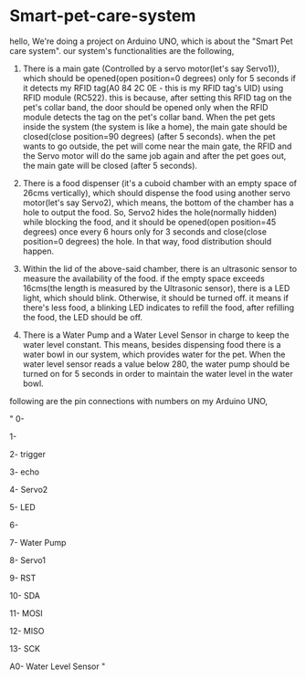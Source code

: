 # Smart-pet-care-system

hello, We're doing a project on Arduino UNO, which is about the "Smart Pet care system".
our system's functionalities are the following,

1. There is a main gate (Controlled by a servo motor(let's say Servo1)), which should be opened(open position=0 degrees) only for 5 seconds if it detects my RFID tag(A0 84 2C 0E - this is my RFID tag's UID) using RFID module (RC522). this is because, after setting this RFID tag on the pet's collar band, the door should be opened only when the RFID module detects the tag on the pet's collar band. When the pet gets inside the system (the system is like a home), the main gate should be closed(close position=90 degrees) (after 5 seconds). when the pet wants to go outside, the pet will come near the main gate, the RFID and the Servo motor will do the same job again and after the pet goes out, the main gate will be closed (after 5 seconds).

2. There is a food dispenser (it's a cuboid chamber with an empty space of 26cms vertically), which should dispense the food using another servo motor(let's say Servo2), which means, the bottom of the chamber has a hole to output the food. So, Servo2 hides the hole(normally hidden) while blocking the food, and it should be opened(open position=45 degrees) once every 6 hours only for 3 seconds and close(close position=0 degrees) the hole. In that way, food distribution should happen. 

3. Within the lid of the above-said chamber, there is an ultrasonic sensor to measure the availability of the food. if the empty space exceeds 16cms(the length is measured by the Ultrasonic sensor), there is a LED light, which should blink. Otherwise, it should be turned off. it means if there's less food, a blinking LED indicates to refill the food, after refilling the food, the LED should be off.

4. There is a Water Pump and a Water Level Sensor in charge to keep the water level constant. This means, besides dispensing food there is a water bowl in our system, which provides water for the pet. When the water level sensor reads a value below 280, the water pump should be turned on for 5 seconds in order to maintain the water level in the water bowl.

following are the pin connections with numbers on my Arduino UNO,

"
0-

1-

2- trigger

3- echo

4- Servo2

5- LED

6-

7- Water Pump

8- Servo1

9- RST

10- SDA

11- MOSI

12- MISO

13- SCK

A0- Water Level Sensor
"


